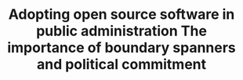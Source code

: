 ---
layout: post
link: https://www.researchgate.net/publication/274097274_Adopting_open_source_software_in_public_administration_The_importance_of_boundary_spanners_and_political_commitment
title: Adopting open source software in public administration  The importance of boundary spanners and political commitment
---
